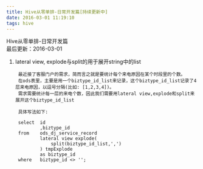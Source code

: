 ```yaml
---
title: Hive从零单排-日常开发篇[持续更新中]
date: 2016-03-01 11:19:10
tags: hive
---
```


Hive从零单排-日常开发篇<br/>
最后更新：2016-03-01<br/>

1. lateral view, explode与split的用于展开string中的list<br/>

		最近接了客服门户的需求，简而言之就是要统计每个来电原因在某个时段里的个数。
		在ods表里，主要是用一个biztype_id_list来记录，这个biztype_id_list记录了4层来电原因，以逗号分隔(比如: [1,2,3,4])。
		需求需要统计每一层的来电个数，因此我们需要用lateral view,explode和split来展开这个biztype_id_list

		具体写法如下:

		select  id
		        ,biztype_id 
		from    ods_dj_service_record 
		        lateral view explode(
				    split(biztype_id_list,',')
                ) tmpExplode 
				as biztype_id
		where   biztype_id <> '';